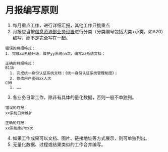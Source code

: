 # 月报编写原则
1. 每月重点工作，进行详细汇报，其他工作只挑重点
2. 月报应当按[信息资源部业务设置](./yewu-shezhi.md)进行分类（分类编号包括大类+小类，如A20）编写，而不是完全写在一起。

  ```
  错误的月报格式：
  1. 完成xx系统升级，维护yy系统nn次，编写zz系统文档；

  正确的月报格式：
  B11b
    1. 完成统一身份认证系统文档：《统一身份认证系统管理制度》；
    2. 修改用户密码xx人次
  C09
    1. ……
  ```
3. 各业务日常工作，除非有具体的量化数据，否则一般不单独列。
  ```
  错误的月报：
  xx系统日常维护

  正确的月报：
  xx系统维护xx次
  ```
4. 如果工作成果可以文档、图片、链接地址等方式展示，则可单独列出。
5. 无量化数据、过程或结果类似的工作合并编写。
